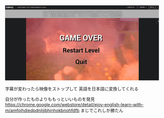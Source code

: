 ![example](https://github.com/hahacandy/udemy_unreal-engine5/blob/main/helper/trans.png)

字幕が変わったら映像をストップして
英語を日本語に変換してくれる


自分が作ったものよりももっといいものを発見
https://chrome.google.com/webstore/detail/ejoy-english-learn-with-m/amfojhdiedpdnlijjbhjnhokbnohfdfb
まじでこれしか勝たん